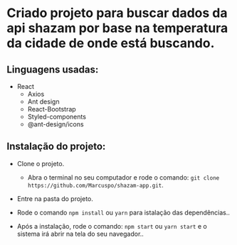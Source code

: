 # Criado projeto para buscar dados da api shazam por base na temperatura da cidade de onde está buscando.

## Linguagens usadas:

 - React
    - Axios
    - Ant design
    - React-Bootstrap
    - Styled-components
    - @ant-design/icons

## Instalação do projeto: 

- Clone o projeto.
    - Abra o terminal no seu computador e rode o comando: `git clone https://github.com/Marcuspo/shazam-app.git`.

- Entre na pasta do projeto.

- Rode o comando `npm install` ou `yarn` para istalação das dependências..

- Após a instalação, rode o comando: `npm start` ou `yarn start` e o sistema irá abrir na tela do seu navegador..